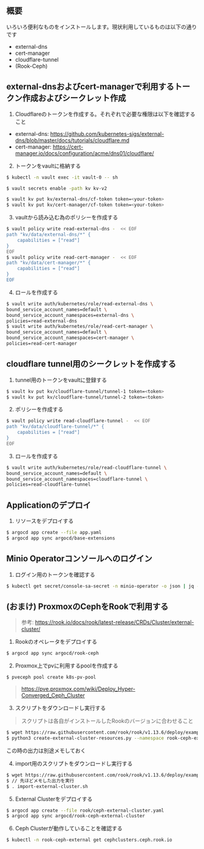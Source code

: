## 概要

いろいろ便利なものをインストールします。現状利用しているものは以下の通りです

- external-dns
- cert-manager
- cloudflare-tunnel
- (Rook-Ceph)

## external-dnsおよびcert-managerで利用するトークン作成およびシークレット作成

1. Cloudflareのトークンを作成する。それぞれで必要な権限は以下を確認すること
- external-dns: https://github.com/kubernetes-sigs/external-dns/blob/master/docs/tutorials/cloudflare.md
- cert-manager: https://cert-manager.io/docs/configuration/acme/dns01/cloudflare/

2. トークンをvaultに格納する
```bash
$ kubectl -n vault exec -it vault-0 -- sh
```

```bash
$ vault secrets enable -path kv kv-v2
```

```bash
$ vault kv put kv/external-dns/cf-token token=<your-token>
$ vault kv put kv/cert-manager/cf-token token=<your-token>
```

3. vaultから読み込む為のポリシーを作成する
```bash
$ vault policy write read-external-dns -  << EOF
path "kv/data/external-dns/*" {
    capabilities = ["read"]
}
EOF
$ vault policy write read-cert-manager -  << EOF
path "kv/data/cert-manager/*" {
    capabilities = ["read"]
}
EOF 
```

4. ロールを作成する
```bash
$ vault write auth/kubernetes/role/read-external-dns \
bound_service_account_names=default \
bound_service_account_namespaces=external-dns \
policies=read-external-dns
$ vault write auth/kubernetes/role/read-cert-manager \
bound_service_account_names=default \
bound_service_account_namespaces=cert-manager \
policies=read-cert-manager
```

## cloudflare tunnel用のシークレットを作成する
1. tunnel用のトークンをvaultに登録する
```bash
$ vault kv put kv/cloudflare-tunnel/tunnel-1 token=<token>
$ vault kv put kv/cloudflare-tunnel/tunnel-2 token=<token>
```

2. ポリシーを作成する
```bash
$ vault policy write read-cloudflare-tunnel -  << EOF
path "kv/data/cloudflare-tunnel/*" {
    capabilities = ["read"]
}
EOF
```

3. ロールを作成する
```bash
$ vault write auth/kubernetes/role/read-cloudflare-tunnel \
bound_service_account_names=default \
bound_service_account_namespaces=cloudflare-tunnel \
policies=read-cloudflare-tunnel
```

## Applicationのデプロイ

1. リソースをデプロイする

```bash
$ argocd app create --file app.yaml 
$ argocd app sync argocd/base-extensions
```

## Minio Operatorコンソールへのログイン

1. ログイン用のトークンを確認する
```bash
$ kubectl get secret/console-sa-secret -n minio-operator -o json | jq -r ".data.token" | base64 -d
```

## (おまけ) ProxmoxのCephをRookで利用する

> 参考: https://rook.io/docs/rook/latest-release/CRDs/Cluster/external-cluster/

1. Rookのオペレータをデプロイする

```bash
$ argocd app sync argocd/rook-ceph
```

2. Proxmox上でpvに利用するpoolを作成する

```bash
$ pveceph pool create k8s-pv-pool
```

> https://pve.proxmox.com/wiki/Deploy_Hyper-Converged_Ceph_Cluster

3. スクリプトをダウンロードし実行する

> スクリプトは各自がインストールしたRookのバージョンに合わせること

```bash
$ wget https://raw.githubusercontent.com/rook/rook/v1.13.6/deploy/examples/create-external-cluster-resources.py
$ python3 create-external-cluster-resources.py --namespace rook-ceph-external --rbd-data-pool-name k8s-pv-pool --format bash --skip-monitoring-endpoint --v2-port-enable --restricted-auth-permission
```

この時の出力は別途メモしておく

4. import用のスクリプトをダウンロードし実行する

```bash
$ wget https://raw.githubusercontent.com/rook/rook/v1.13.6/deploy/examples/import-external-cluster.sh
$ // 先ほどメモした出力を実行
$ . import-external-cluster.sh
```

5. External Clusterをデプロイする
```bash
$ argocd app create --file rook/ceph-external-cluster.yaml 
$ argocd app sync argocd/rook-ceph-external-cluster 
```

6. Ceph Clusterが動作していることを確認する
```bash
$ kubectl -n rook-ceph-external get cephclusters.ceph.rook.io 
```